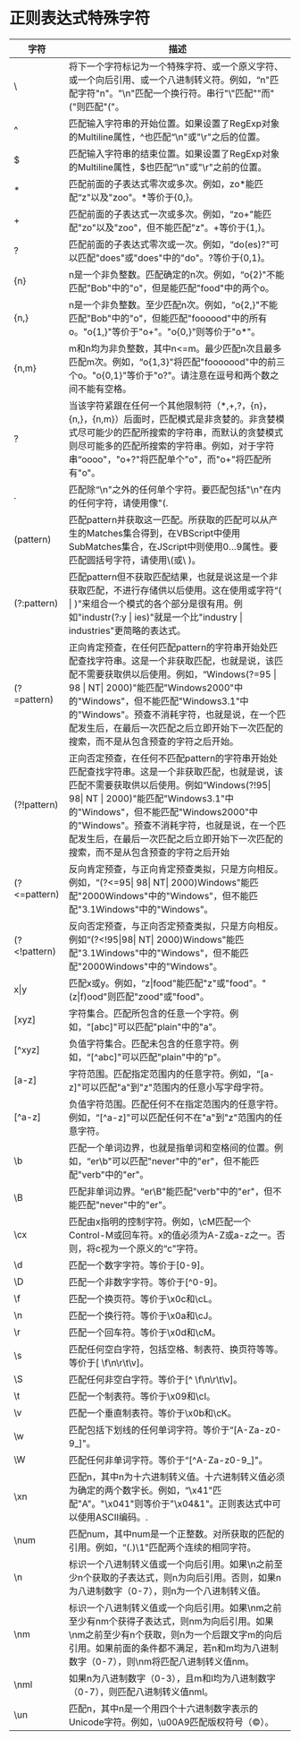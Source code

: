 # 正则表达式特殊字符

| 字符    | 描述                                                                                               |
|-------|--------------------------------------------------------------------------------------------------|
| \     | 将下一个字符标记为一个特殊字符、或一个原义字符、或一个向后引用、或一个八进制转义符。例如，“n"匹配字符"n"。"\n"匹配一个换行符。串行"\\"匹配"\"而"\("则匹配"("。      |
| ^     | 匹配输入字符串的开始位置。如果设置了RegExp对象的Multiline属性，^也匹配“\n"或"\r"之后的位置。                                       |
| $     | 匹配输入字符串的结束位置。如果设置了RegExp对象的Multiline属性，$也匹配“\n"或"\r"之前的位置。                                       |
| *     | 匹配前面的子表达式零次或多次。例如，zo*能匹配“z"以及"zoo"。*等价于{0,}。                                                     |
| +     | 匹配前面的子表达式一次或多次。例如，“zo+"能匹配"zo"以及"zoo"，但不能匹配"z"。+等价于{1,}。                                         |
| ?     | 匹配前面的子表达式零次或一次。例如，“do(es)?"可以匹配"does"或"does"中的"do"。?等价于{0,1}。                                    |
| {n}   | n是一个非负整数。匹配确定的n次。例如，“o{2}"不能匹配"Bob"中的"o"，但是能匹配"food"中的两个o。                                       |
| {n,}  | n是一个非负整数。至少匹配n次。例如，“o{2,}"不能匹配"Bob"中的"o"，但能匹配"foooood"中的所有o。"o{1,}"等价于"o+"。"o{0,}"则等价于"o*"。      |
| {n,m} | m和n均为非负整数，其中n<=m。最少匹配n次且最多匹配m次。例如，“o{1,3}"将匹配"fooooood"中的前三个o。"o{0,1}"等价于"o?"。请注意在逗号和两个数之间不能有空格。 |
| ?            | 当该字符紧跟在任何一个其他限制符（*,+,?，{n}，{n,}，{n,m}）后面时，匹配模式是非贪婪的。非贪婪模式尽可能少的匹配所搜索的字符串，而默认的贪婪模式则尽可能多的匹配所搜索的字符串。例如，对于字符串“oooo"，"o+?"将匹配单个"o"，而"o+"将匹配所有"o"。                                                                    
| .            | 匹配除“\n"之外的任何单个字符。要匹配包括"\n"在内的任何字符，请使用像"(.                                                                                                   | \n)"的模式。                          |                        |                                                                                                                             |
| (pattern)    | 匹配pattern并获取这一匹配。所获取的匹配可以从产生的Matches集合得到，在VBScript中使用SubMatches集合，在JScript中则使用$0…$9属性。要匹配圆括号字符，请使用\\(或\ )。                                |                                   
| (?:pattern)  | 匹配pattern但不获取匹配结果，也就是说这是一个非获取匹配，不进行存储供以后使用。这在使用或字符“(                                                                                        \| )"来组合一个模式的各个部分是很有用。例如"industr(?:y \| ies)"就是一个比"industry  \| industries"更简略的表达式。                                                                                                      |
| (?=pattern)  | 正向肯定预查，在任何匹配pattern的字符串开始处匹配查找字符串。这是一个非获取匹配，也就是说，该匹配不需要获取供以后使用。例如，“Windows(?=95 \| 98 \| NT\| 2000)"能匹配"Windows2000"中的"Windows"，但不能匹配"Windows3.1"中的"Windows"。预查不消耗字符，也就是说，在一个匹配发生后，在最后一次匹配之后立即开始下一次匹配的搜索，而不是从包含预查的字符之后开始。 |
| (?!pattern)  | 正向否定预查，在任何不匹配pattern的字符串开始处匹配查找字符串。这是一个非获取匹配，也就是说，该匹配不需要获取供以后使用。例如“Windows(?!95\| 98\| NT \| 2000)"能匹配"Windows3.1"中的"Windows"，但不能匹配"Windows2000"中的"Windows"。预查不消耗字符，也就是说，在一个匹配发生后，在最后一次匹配之后立即开始下一次匹配的搜索，而不是从包含预查的字符之后开始  |
| (?<=pattern) | 反向肯定预查，与正向肯定预查类拟，只是方向相反。例如，“(?<=95\| 98\| NT\| 2000)Windows"能匹配"2000Windows"中的"Windows"，但不能匹配"3.1Windows"中的"Windows"。                                                      |
| (?<!pattern) | 反向否定预查，与正向否定预查类拟，只是方向相反。例如“(?<!95\|98\| NT\| 2000)Windows"能匹配"3.1Windows"中的"Windows"，但不能匹配"2000Windows"中的"Windows"。|
| x\|y            | 匹配x或y。例如，“z\|food"能匹配"z"或"food"。"(z\|f)ood"则匹配"zood"或"food"。     |                                                                                                                                                                                                                                      
| [xyz]        | 字符集合。匹配所包含的任意一个字符。例如，“[abc]"可以匹配"plain"中的"a"。                                                                                               
| [^xyz] | 负值字符集合。匹配未包含的任意字符。例如，“[^abc]"可以匹配"plain"中的"p"。                         |
| [a-z]  | 字符范围。匹配指定范围内的任意字符。例如，“[a-z]"可以匹配"a"到"z"范围内的任意小写字母字符。                   |
| [^a-z] | 负值字符范围。匹配任何不在指定范围内的任意字符。例如，“[^a-z]"可以匹配任何不在"a"到"z"范围内的任意字符。            |
| \b     | 匹配一个单词边界，也就是指单词和空格间的位置。例如，“er\b"可以匹配"never"中的"er"，但不能匹配"verb"中的"er"。   |
| \B     | 匹配非单词边界。“er\B"能匹配"verb"中的"er"，但不能匹配"never"中的"er"。                      |
| \cx    | 匹配由x指明的控制字符。例如，\cM匹配一个Control-M或回车符。x的值必须为A-Z或a-z之一。否则，将c视为一个原义的“c"字符。 |
| \d     | 匹配一个数字字符。等价于[0-9]。                                                     |
| \D     | 匹配一个非数字字符。等价于[^0-9]。                                                   |
| \f     | 匹配一个换页符。等价于\x0c和\cL。                                                   |
| \n     | 匹配一个换行符。等价于\x0a和\cJ。                                                   |
| \r   | 匹配一个回车符。等价于\x0d和\cM。                                                                      |
| \s   | 匹配任何空白字符，包括空格、制表符、换页符等等。等价于[ \f\n\r\t\v]。                                                 |
| \S   | 匹配任何非空白字符。等价于[^ \f\n\r\t\v]。                                                              |
| \t   | 匹配一个制表符。等价于\x09和\cI。                                                                      |
| \v   | 匹配一个垂直制表符。等价于\x0b和\cK。                                                                    |
| \w   | 匹配包括下划线的任何单词字符。等价于“[A-Za-z0-9_]"。                                                         |
| \W   | 匹配任何非单词字符。等价于“[^A-Za-z0-9_]"。                                                             |
| \xn  | 匹配n，其中n为十六进制转义值。十六进制转义值必须为确定的两个数字长。例如，“\x41"匹配"A"。"\x041"则等价于"\x04&1"。正则表达式中可以使用ASCII编码。. |
| \num | 匹配num，其中num是一个正整数。对所获取的匹配的引用。例如，“(.)\1"匹配两个连续的相同字符。                                       |
| \n   | 标识一个八进制转义值或一个向后引用。如果\n之前至少n个获取的子表达式，则n为向后引用。否则，如果n为八进制数字（0-7），则n为一个八进制转义值。                |
| \nm  | 标识一个八进制转义值或一个向后引用。如果\nm之前至少有nm个获得子表达式，则nm为向后引用。如果\nm之前至少有n个获取，则n为一个后跟文字m的向后引用。如果前面的条件都不满足，若n和m均为八进制数字（0-7），则\nm将匹配八进制转义值nm。 |
| \nml | 如果n为八进制数字（0-3），且m和l均为八进制数字（0-7），则匹配八进制转义值nml。                                                                               |
| \un  | 匹配n，其中n是一个用四个十六进制数字表示的Unicode字符。例如，\u00A9匹配版权符号（©）。                                                                         

